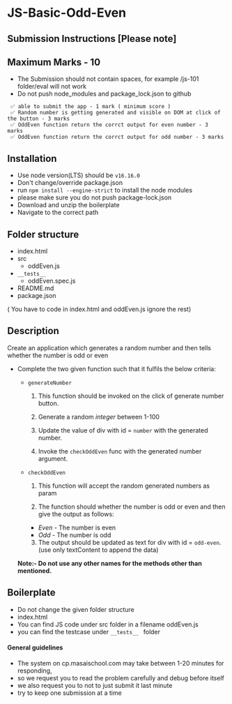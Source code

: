 # JS-Basic-Odd-Even

## Submission Instructions [Please note]

## Maximum Marks - 10

- The Submission should not contain spaces, for example /js-101 folder/eval will not work
- Do not push node_modules and package_lock.json to github

```
 ✅ able to submit the app - 1 mark ( minimum score )
 ✅ Random number is getting generated and visible on DOM at click of the button - 3 marks
 ✅ OddEven function return the corrct output for even number - 3 marks
 ✅ OddEven function return the corrct output for odd number - 3 marks
```

## Installation

- Use node version(LTS) should be `v16.16.0`
- Don't change/override package.json
- run `npm install --engine-strict` to install the node modules
- please make sure you do not push package-lock.json
- Download and unzip the boilerplate
- Navigate to the correct path


## Folder structure

- index.html
- src
  - oddEven.js
- `__tests__`
  - oddEven.spec.js
- README.md
- package.json

( You have to code in index.html and oddEven.js ignore the rest)
## Description

 Create an application which generates a random number and then tells whether the number is odd or even

- Complete the two given function such that it fulfils the below criteria:

  - ```generateNumber```

     1. This function should be invoked on the click of generate number button.

     2. Generate a random *integer* between 1-100

     3. Update the value of div with id = ```number``` with the generated number.

     4. Invoke the ```checkOddEven``` func with the generated number argument.

   - ```checkOddEven```

     1. This function will accept the random generated numbers as param

     2. The function should whether the number is odd or even and then give the output as follows:
       - *Even* - The number is even
       - *Odd* - The number is odd

     3. The output should be updated as text for div with id = ```odd-even```. (use only textContent to append the data)

 

  **Note:- Do not use any other names for the methods other than mentioned.**

  ####

## Boilerplate

- Do not change the given folder structure
- index.html
- You can find JS code under src folder in a filename oddEven.js
- you can find the testcase under `__tests__ ` folder

#### General guidelines

- The system on cp.masaischool.com may take between 1-20 minutes for responding,
- so we request you to read the problem carefully and debug before itself
- we also request you to not to just submit it last minute
- try to keep one submission at a time
